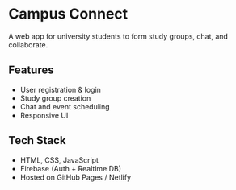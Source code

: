 # Campus Connect

A web app for university students to form study groups, chat, and collaborate.

## Features
- User registration & login
- Study group creation
- Chat and event scheduling
- Responsive UI

## Tech Stack
- HTML, CSS, JavaScript
- Firebase (Auth + Realtime DB)
- Hosted on GitHub Pages / Netlify
